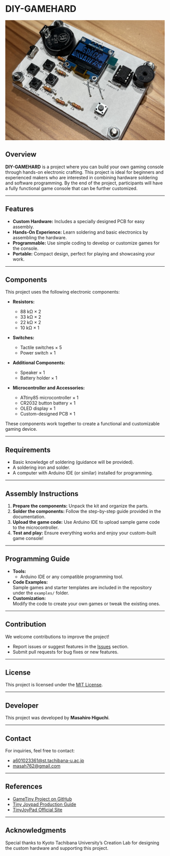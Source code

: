 # DIY-GAMEHARD
![Game Console Image](IMG_8037.jpg)

## Overview  
**DIY-GAMEHARD** is a project where you can build your own gaming console through hands-on electronic crafting. This project is ideal for beginners and experienced makers who are interested in combining hardware soldering and software programming. By the end of the project, participants will have a fully functional game console that can be further customized.

---

## Features  
- **Custom Hardware:** Includes a specially designed PCB for easy assembly.  
- **Hands-On Experience:** Learn soldering and basic electronics by assembling the hardware.  
- **Programmable:** Use simple coding to develop or customize games for the console.  
- **Portable:** Compact design, perfect for playing and showcasing your work.  

---

## Components  

This project uses the following electronic components:

- **Resistors:**  
  - 88 kΩ × 2  
  - 33 kΩ × 2  
  - 22 kΩ × 2  
  - 10 kΩ × 1  

- **Switches:**  
  - Tactile switches × 5  
  - Power switch × 1  

- **Additional Components:**  
  - Speaker × 1  
  - Battery holder × 1  

- **Microcontroller and Accessories:**  
  - ATtiny85 microcontroller × 1  
  - CR2032 button battery × 1  
  - OLED display × 1  
  - Custom-designed PCB × 1  

These components work together to create a functional and customizable gaming device.  

---

## Requirements  
- Basic knowledge of soldering (guidance will be provided).  
- A soldering iron and solder.  
- A computer with Arduino IDE (or similar) installed for programming.  

---

## Assembly Instructions  
1. **Prepare the components:** Unpack the kit and organize the parts.  
2. **Solder the components:** Follow the step-by-step guide provided in the documentation.  
3. **Upload the game code:** Use Arduino IDE to upload sample game code to the microcontroller.  
4. **Test and play:** Ensure everything works and enjoy your custom-built game console!  

---

## Programming Guide  
- **Tools:**  
  - Arduino IDE or any compatible programming tool.  
- **Code Examples:**  
  Sample games and starter templates are included in the repository under the `examples/` folder.  
- **Customization:**  
  Modify the code to create your own games or tweak the existing ones.

---

## Contribution  
We welcome contributions to improve the project!  
- Report issues or suggest features in the [Issues](#) section.  
- Submit pull requests for bug fixes or new features.  

---

## License  
This project is licensed under the [MIT License](LICENSE).  

---

## Developer  
This project was developed by **Masahiro Higuchi**.  

---

## Contact  
For inquiries, feel free to contact:  
- a601023361@st.tachibana-u.ac.jp  
- masah762@gmail.com  

---

## References  
- [GameTiny Project on GitHub](https://github.com/cheungbx/gametiny)  
- [Tiny Joypad Production Guide](https://burariweb.info/electronic-work/tiny-joypad-production.html)  
- [TinyJoyPad Official Site](https://www.tinyjoypad.com/tinyjoypad_attiny85)  

---

## Acknowledgments  
Special thanks to Kyoto Tachibana University’s Creation Lab for designing the custom hardware and supporting this project.  
